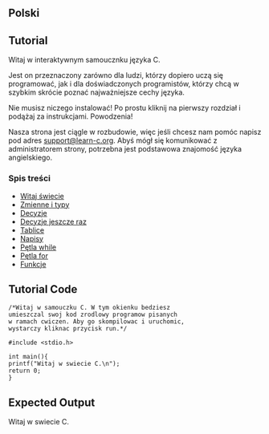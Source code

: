 Polski
------

Tutorial
--------

Witaj w interaktywnym samoucznku języka C.

Jest on przeznaczony zarówno dla ludzi, którzy dopiero uczą się programować, jak i dla doświadczonych programistów, 
którzy chcą w szybkim skrócie poznać najważniejsze cechy języka.

Nie musisz niczego instalować! Po prostu kliknij na pierwszy rozdział i podążaj za instrukcjami. Powodzenia!

Nasza strona jest ciągle w rozbudowie, więc jeśli chcesz nam pomóc napisz pod adres support@learn-c.org.
Abyś mógł się komunikować z administratorem strony, potrzebna jest podstawowa znajomość języka angielskiego.

### Spis treści
- [Witaj świecie](http://www.learn-c.org/page/Witaj%20swiecie! "Witaj świecie")
- [Zmienne i typy](http://www.learn-c.org/page/Zmienne%20i%20typy "Zmienne i typy")
- [Decyzje](http://www.learn-c.org/page/Decyzje "Decyzje")
- [Decyzje jeszcze raz](http://www.learn-c.org/page/Decyzje%20jeszcze%20raz "Decyzje jeszcze raz")
- [Tablice](http://www.learn-c.org/page/Tablice "Tablice")
- [Napisy](http://www.learn-c.org/page/Napisy "Napisy")
- [Pętla while](http://www.learn-c.org/page/P%C4%99tla%20while "Pętla while")
- [Pętla for](http://www.learn-c.org/page/P%C4%99tla%20for "Pętla for")
- [Funkcje](http://www.learn-c.org/page/Funkcje "Funkcje")

Tutorial Code
-------------
	/*Witaj w samouczku C. W tym okienku bedziesz
	umieszczal swoj kod zrodlowy programow pisanych
	w ramach cwiczen. Aby go skompilowac i uruchomic,
	wystarczy kliknac przycisk run.*/
		
	#include <stdio.h>
	
	int main(){
	printf("Witaj w swiecie C.\n");
	return 0;
	}

Expected Output
---------------
Witaj w swiecie C.